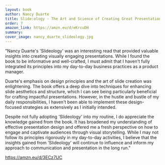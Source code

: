 ```yaml
---
layout: book
author: Nancy Duarte
title: Slide:ology - The Art and Science of Creating Great Presentations
order: 7
amazon_link: https://amzn.eu/d/eKrcuDH
summary: 
cover_image: nancy_duarte_slideology.jpg
---
```


"Nancy Duarte's 'Slideology' was an interesting read that provided valuable insights into creating visually engaging presentations. While I found the book to be informative and well-crafted, I must admit that I haven't fully integrated its principles into my day-to-day business practices as a product manager.

Duarte's emphasis on design principles and the art of slide creation was enlightening. The book offers a deep dive into techniques for enhancing slide aesthetics and structure, which I can see being particularly beneficial for crafting impactful presentations. However, in the hustle and bustle of my daily responsibilities, I haven't been able to implement these design-focused strategies as extensively as I initially intended.

Despite not fully adopting 'Slideology' into my routine, I do appreciate the knowledge gained from the book. It has broadened my understanding of effective presentation design and offered me a fresh perspective on how to engage and captivate audiences through visual storytelling. While I may not follow its principles rigorously in my day-to-day activities, I believe that the insights gained from 'Slideology' will continue to influence and inform my approach to communication and presentation in the long run."

https://amzn.eu/d/3ECz7UC

